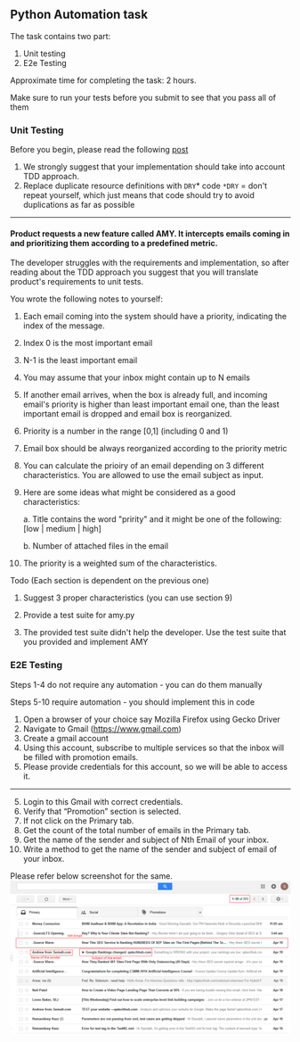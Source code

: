 ## Python Automation task

The task contains two part:
1. Unit testing
2. E2e Testing

Approximate time for completing the task: 2 hours.

Make sure to run your tests before you submit to see that you pass all of them

### Unit Testing

Before you begin, please read the following [post](https://medium.com/@johncol/test-driven-development-and-angular-9110d62ce7ec)

1. We strongly suggest that your implementation should take into account TDD approach.
2. Replace duplicate resource definitions with `DRY`* code
`*DRY` = don't repeat yourself, which just means that code should try to avoid duplications as far as possible

___
#### Product requests a new feature called AMY. It intercepts emails coming in and prioritizing them according to a predefined metric.
The developer struggles with the requirements and implementation, so after reading about the TDD approach you suggest that you will translate product's requirements to unit tests.

You wrote the following notes to yourself:
1. Each email coming into the system should have a priority, indicating the index of the message.
2. Index 0 is the most important email
3. N-1 is the least important email
4. You may assume that your inbox might contain up to N emails
5. If another email arrives, when the box is already full, and incoming email's priority is higher than least important email one, than the least important email is dropped and email box is reorganized.
6. Priority is a number in the range [0,1] (including 0 and 1)
7. Email box should be always reorganized according to the priority metric
8. You can calculate the prioiry of an email depending on 3 different characteristics. You are allowed to use the email subject as input.
9. Here are some ideas what might be considered as a good characteristics:
   
    a. Title contains the word "pririty" and it might be one of the following: [low | medium | high]

    b. Number of attached files in the email
10. The priority is a weighted sum of the characteristics.

Todo (Each section is dependent on the previous one)
1. Suggest 3 proper characteristics (you can use section 9)
2. Provide a test suite for amy.py

3. The provided test suite didn't help the developer. Use the test suite that you provided and implement AMY
 


### E2E Testing
Steps 1-4 do not require any automation - you can do them manually

Steps 5-10 require automation - you should implement this in code

1. Open a browser of your choice say Mozilla Firefox using Gecko Driver
2. Navigate to Gmail (https://www.gmail.com)
3. Create a gmail account
4. Using this account, subscribe to multiple services so that the inbox will be filled with promotion emails.
5. Please provide credentials for this account, so we will be able to access it.
____
5. Login to this Gmail with correct credentials.
6. Verify that “Promotion” section is selected.
7. If not click on the Primary tab.
8. Get the count of the total number of emails in the Primary tab.
9. Get the name of the sender and subject of Nth Email of your inbox.
10. Write a method to get the name of the sender and subject of email of your inbox.

Please refer below screenshot for the same.
![img.png](img.png)


